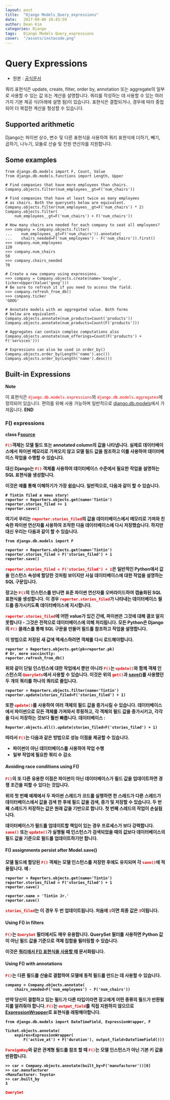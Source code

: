 ```yaml
---
layout: post
title:  "Django Models_Query_expressions"
date:   2017-09-06 10:43:59
author: Dean Kim
categories: Django
tags:	Django Models Query_expressions
cover:  "/assets/instacode.png"
---
```


# Query Expressions
- 원본 : [공식문서](https://docs.djangoproject.com/en/1.11/ref/models/expressions/)

쿼리 표현식은 update, create, filter, order by, annotation 또는 aggregate의 일부로 사용할 수 있는 값 또는 계산을 설명합니다. 쿼리를 작성하는 데 사용할 수 있는 여러 가지 기본 제공 식(아래에 설명 됨)이 있습니다. 표현식은 결합되거나, 경우에 따라 중첩되어 더 복잡한 계산을 형성할 수 있습니다.


## Supported arithmetic

Django는 파이썬 상수, 변수 및 다른 표현식을 사용하여 쿼리 표현식에 더하기, 빼기, 곱하기, 나누기, 모듈로 산술 및 전원 연산자를 지원합니다.


## Some examples

~~~~
from django.db.models import F, Count, Value
from django.db.models.functions import Length, Upper

# Find companies that have more employees than chairs.
Company.objects.filter(num_employees__gt=F('num_chairs'))

# Find companies that have at least twice as many employees
# as chairs. Both the querysets below are equivalent.
Company.objects.filter(num_employees__gt=F('num_chairs') * 2)
Company.objects.filter(
    num_employees__gt=F('num_chairs') + F('num_chairs'))

# How many chairs are needed for each company to seat all employees?
>>> company = Company.objects.filter(
...    num_employees__gt=F('num_chairs')).annotate(
...    chairs_needed=F('num_employees') - F('num_chairs')).first()
>>> company.num_employees
120
>>> company.num_chairs
50
>>> company.chairs_needed
70

# Create a new company using expressions.
>>> company = Company.objects.create(name='Google', ticker=Upper(Value('goog')))
# Be sure to refresh it if you need to access the field.
>>> company.refresh_from_db()
>>> company.ticker
'GOOG'

# Annotate models with an aggregated value. Both forms
# below are equivalent.
Company.objects.annotate(num_products=Count('products'))
Company.objects.annotate(num_products=Count(F('products')))

# Aggregates can contain complex computations also
Company.objects.annotate(num_offerings=Count(F('products') + F('services')))

# Expressions can also be used in order_by()
Company.objects.order_by(Length('name').asc())
Company.objects.order_by(Length('name').desc())
~~~~


## Built-in Expressions

<b>Note</b>

이 표현식은 <tt style="color: #FF0000">`django.db.models.expressions`</tt>와 <tt style="color: #FF0000">`django.db.models.aggregates`</tt>에 정의되어 있습니다. 편의를 위해 사용 가능하며 일반적으로 [django.db.models](https://docs.djangoproject.com/en/1.11/topics/db/models/#module-django.db.models)에서 가져옵니다.
<b>END</b>

### F() expressions

<b>class F[source](https://docs.djangoproject.com/en/1.11/_modules/django/db/models/expressions/#F)

<tt style="color: #FF0000">`F()`</tt>객체는 모델 필드 또는 annotated column의 값을 나타냅니다. 실제로 데이터베이스에서 파이썬 메모리로 가져오지 않고 모델 필드 값을 참조하고 이를 사용하여 데이터베이스 작업을 수행할 수 있습니다.

대신 Django는 <tt style="color: #FF0000">`F()`</tt> 객체를 사용하여 데이터베이스 수준에서 필요한 작업을 설명하는 SQL 표현식을 생성합니다.

이것은 예를 통해 이해하기가 가장 쉽습니다. 일반적으로, 다음과 같이 할 수 있습니다.
~~~~
# Tintin filed a news story!
reporter = Reporters.objects.get(name='Tintin')
reporter.stories_filed += 1
reporter.save()
~~~~

여기서 우리는 <tt style="color: #FF0000">`reporter.stories_filed`</tt>의 값을 데이터베이스에서 메모리로 가져와 친숙한 파이썬 연산자를 사용하여 조작한 다음 데이터베이스에 다시 저장했습니다. 하지만 대신 우리는 다음과 같이 할 수 있습니다.
~~~~
from django.db.models import F

reporter = Reporters.objects.get(name='Tintin')
reporter.stories_filed = F('stories_filed') + 1
reporter.save()
~~~~

<tt style="color: #FF0000">`reporter.stories_filed = F('stories_filed') + 1`</tt>은 일반적인 Python에서 값을 인스턴스 속성에 할당한 것처럼 보이지만 사실 데이터베이스에 대한 작업을 설명하는 SQL 구문입니다.

장고는 <tt style="color: #FF0000">`F()`</tt>의 인스턴스를 만나면 표준 파이썬 연산자를 오버라이드하여 캡슐화된 SQL 표현식을 생성합니다. 이 경우 <tt style="color: #FF0000">`reporter.stories_filed`</tt>가 나타내는 데이터베이스 필드를 증가시키도록 데이터베이스에 지시합니다.

<tt style="color: #FF0000">`reporter.stories_filed`</tt>에 어떤 value가 있건 간에, 파이썬은 그것에 대해 결코 알지 못합니다 - 그것은 전적으로 데이터베이스에 의해 처리됩니다. 모든 Python은 Django의 <tt style="color: #FF0000">`F()`</tt> 클래스를 통해 SQL 구문을 만들어 필드를 참조하고 작업을 설명합니다.

이 방법으로 저장된 새 값에 액세스하려면 객체를 다시 로드해야합니다.
~~~~
reporter = Reporters.objects.get(pk=reporter.pk)
# Or, more succinctly:
reporter.refresh_from_db()
~~~~

위와 같이 단일 인스턴스에 대한 작업에서 뿐만 아니라 <tt style="color: #FF0000">`F()`</tt>는 <tt style="color: #FF0000">`update()`</tt>와 함께 객체 인스턴스의 <tt style="color: #FF0000">`QuerySets`</tt>에서 사용할 수 있습니다. 이것은 위의 <tt style="color: #FF0000">`get()`</tt>과 [save()](https://docs.djangoproject.com/en/1.11/ref/models/instances/#django.db.models.Model.save)를 사용했던 두 개의 쿼리를 하나의 쿼리로 줄입니다.
~~~~
reporter = Reporters.objects.filter(name='Tintin')
reporter.update(stories_filed=F('stories_filed') + 1)
~~~~

또한 <tt style="color: #FF0000">`update()`</tt>를 사용하여 여러 객체의 필드 값을 증가시킬 수 있습니다. 데이터베이스에서 파이썬으로 모든 객체를 가져와서 루핑하고, 각 객체의 필드 값을 증가시키고, 각각을 다시 저장하는 것보다 훨씬 빠릅니다. 데이터베이스 :
~~~~
Reporter.objects.all().update(stories_filed=F('stories_filed') + 1)
~~~~

따라서 <tt style="color: #FF0000">`F()`</tt>는 다음과 같은 방법으로 성능 이점을 제공할 수 있습니다.

* 파이썬이 아닌 데이터베이스를 사용하여 작업 수행
* 일부 작업에 필요한 쿼리 수 감소

#### Avoiding race conditions using F()

<tt style="color: #FF0000">`F()`</tt>의 또 다른 유용한 이점은 파이썬이 아닌 데이터베이스가 필드 값을 업데이트하면 경쟁 조건을 피할 수 있다는 것입니다.

위의 첫 번째 예제에서 두 파이썬 스레드가 코드를 실행하면 한 스레드가 다른 스레드가 데이터베이스에서 값을 검색 한 후에 필드 값을 검색, 증가 및 저장할 수 있습니다. 두 번째 스레드가 저장하는 값은 원래 값을 기반으로 합니다. 첫 번째 스레드의 작업이 손실됩니다.

데이터베이스가 필드를 업데이트할 책임이 있는 경우 프로세스가 보다 강력합니다. <tt style="color: #FF0000">`save()`</tt> 또는 <tt style="color: #FF0000">`update()`</tt>가 실행될 때 인스턴스가 검색되었을 때의 값보다 데이터베이스의 필드 값을 기준으로 필드를 업데이트하기만 합니다.

#### F() assignments persist after Model.save()

모델 필드에 할당된 <tt style="color: #FF0000">`F()`</tt> 객체는 모델 인스턴스를 저장한 후에도 유지되며 각 <tt style="color: #FF0000">`save()`</tt>에 적용됩니다. 예 :
~~~~
reporter = Reporters.objects.get(name='Tintin')
reporter.stories_filed = F('stories_filed') + 1
reporter.save()

reporter.name = 'Tintin Jr.'
reporter.save()
~~~~

<tt style="color: #FF0000">`stories_filed`</tt>는 이 경우 두 번 업데이트됩니다. 처음에 <tt style="color: #FF0000">`1`</tt>이면 최종 값은 <tt style="color: #FF0000">`3`</tt>이됩니다.

#### Using F() in filters

<tt style="color: #FF0000">`F()`</tt>는 <tt style="color: #FF0000">`QuerySet`</tt> 필터에서도 매우 유용합니다. QuerySet 필터를 사용하면 Python 값이 아닌 필드 값을 기준으로 객체 집합을 필터링할 수 있습니다.

이것은 [쿼리에서 F() 표현식을 사용할 때](https://docs.djangoproject.com/en/1.11/topics/db/queries/#using-f-expressions-in-filters) 문서화됩니다.

#### Using F() with annotations

<tt style="color: #FF0000">`F()`</tt>는 다른 필드를 산술로 결합하여 모델에 동적 필드를 만드는 데 사용할 수 있습니다.
~~~~
company = Company.objects.annotate(
    chairs_needed=F('num_employees') - F('num_chairs'))
~~~~

만약 당신이 결합하고 있는 필드가 다른 타입이라면 장고에게 어떤 종류의 필드가 반환될지를 알려줘야 합니다. <tt style="color: #FF0000">`F()`</tt>는 <tt style="color: #FF0000">`output_field`</tt>를 직접 지원하지 않으므로 [ExpressionWrapper](https://docs.djangoproject.com/en/1.11/ref/models/expressions/#django.db.models.ExpressionWrapper)로 표현식을 래핑해야합니다.

~~~~
from django.db.models import DateTimeField, ExpressionWrapper, F

Ticket.objects.annotate(
    expires=ExpressionWrapper(
        F('active_at') + F('duration'), output_field=DateTimeField()))
~~~~


<tt style="color: #FF0000">`ForeignKey`</tt>와 같은 관계형 필드를 참조 할 때 <tt style="color: #FF0000">`F()`</tt>는 모델 인스턴스가 아닌 기본 키 값을 반환합니다.
~~~~
>> car = Company.objects.annotate(built_by=F('manufacturer'))[0]
>> car.manufacturer
<Manufacturer: Toyota>
>> car.built_by
3
~~~~





<tt style="color: #FF0000">`QuerySet`</tt>
































